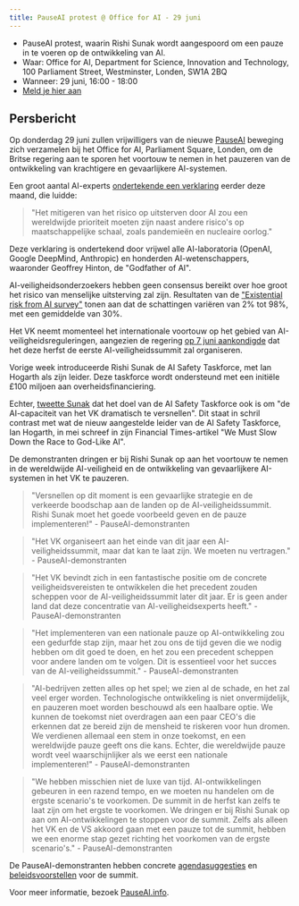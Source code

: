 ```yaml
---
title: PauseAI protest @ Office for AI - 29 juni
---
```


- PauseAI protest, waarin Rishi Sunak wordt aangespoord om een pauze in te voeren op de ontwikkeling van AI.
- Waar: Office for AI, Department for Science, Innovation and Technology, 100 Parliament Street, Westminster, Londen, SW1A 2BQ
- Wanneer: 29 juni, 16:00 - 18:00
- [Meld je hier aan](https://forms.gle/t1FvzqaEBmZuBuXS7)

## Persbericht

Op donderdag 29 juni zullen vrijwilligers van de nieuwe [PauseAI](http://pauseai.info) beweging zich verzamelen bij het Office for AI, Parliament Square, Londen, om de Britse regering aan te sporen het voortouw te nemen in het pauzeren van de ontwikkeling van krachtigere en gevaarlijkere AI-systemen.

Een groot aantal AI-experts [ondertekende een verklaring](https://www.safe.ai/statement-on-ai-risk) eerder deze maand, die luidde:

> "Het mitigeren van het risico op uitsterven door AI zou een wereldwijde prioriteit moeten zijn naast andere risico's op maatschappelijke schaal, zoals pandemieën en nucleaire oorlog."

Deze verklaring is ondertekend door vrijwel alle AI-laboratoria (OpenAI, Google DeepMind, Anthropic) en honderden AI-wetenschappers, waaronder Geoffrey Hinton, de "Godfather of AI".

AI-veiligheidsonderzoekers hebben geen consensus bereikt over hoe groot het risico van menselijke uitsterving zal zijn.
Resultaten van de ["Existential risk from AI survey"](https://forum.effectivealtruism.org/posts/8CM9vZ2nnQsWJNsHx/existential-risk-from-ai-survey-results) tonen aan dat de schattingen variëren van 2% tot 98%, met een gemiddelde van 30%.

Het VK neemt momenteel het internationale voortouw op het gebied van AI-veiligheidsreguleringen, aangezien de regering [op 7 juni aankondigde](https://www.gov.uk/government/news/uk-to-host-first-global-summit-on-artificial-intelligence) dat het deze herfst de eerste AI-veiligheidssummit zal organiseren.

Vorige week introduceerde Rishi Sunak de AI Safety Taskforce, met Ian Hogarth als zijn leider.
Deze taskforce wordt ondersteund met een initiële £100 miljoen aan overheidsfinanciering.

Echter, [tweette Sunak](https://twitter.com/RishiSunak/status/1670355987457294337) dat het doel van de AI Safety Taskforce ook is om "de AI-capaciteit van het VK dramatisch te versnellen".
Dit staat in schril contrast met wat de nieuw aangestelde leider van de AI Safety Taskforce, Ian Hogarth, in mei schreef in zijn Financial Times-artikel "We Must Slow Down the Race to God-Like AI".

De demonstranten dringen er bij Rishi Sunak op aan het voortouw te nemen in de wereldwijde AI-veiligheid en de ontwikkeling van gevaarlijkere AI-systemen in het VK te pauzeren.

> "Versnellen op dit moment is een gevaarlijke strategie en de verkeerde boodschap aan de landen op de AI-veiligheidssummit. Rishi Sunak moet het goede voorbeeld geven en de pauze implementeren!" - PauseAI-demonstranten

> "Het VK organiseert aan het einde van dit jaar een AI-veiligheidssummit, maar dat kan te laat zijn. We moeten nu vertragen." - PauseAI-demonstranten

> "Het VK bevindt zich in een fantastische positie om de concrete veiligheidsvereisten te ontwikkelen die het precedent zouden scheppen voor de AI-veiligheidssummit later dit jaar. Er is geen ander land dat deze concentratie van AI-veiligheidsexperts heeft." - PauseAI-demonstranten

> "Het implementeren van een nationale pauze op AI-ontwikkeling zou een gedurfde stap zijn, maar het zou ons de tijd geven die we nodig hebben om dit goed te doen, en het zou een precedent scheppen voor andere landen om te volgen. Dit is essentieel voor het succes van de AI-veiligheidssummit." - PauseAI-demonstranten

> "AI-bedrijven zetten alles op het spel; we zien al de schade, en het zal veel erger worden. Technologische ontwikkeling is niet onvermijdelijk, en pauzeren moet worden beschouwd als een haalbare optie. We kunnen de toekomst niet overdragen aan een paar CEO's die erkennen dat ze bereid zijn de mensheid te riskeren voor hun dromen. We verdienen allemaal een stem in onze toekomst, en een wereldwijde pauze geeft ons die kans. Echter, die wereldwijde pauze wordt veel waarschijnlijker als we eerst een nationale implementeren!" - PauseAI-demonstranten

> "We hebben misschien niet de luxe van tijd. AI-ontwikkelingen gebeuren in een razend tempo, en we moeten nu handelen om de ergste scenario's te voorkomen. De summit in de herfst kan zelfs te laat zijn om het ergste te voorkomen. We dringen er bij Rishi Sunak op aan om AI-ontwikkelingen te stoppen voor de summit. Zelfs als alleen het VK en de VS akkoord gaan met een pauze tot de summit, hebben we een enorme stap gezet richting het voorkomen van de ergste scenario's." - PauseAI-demonstranten

De PauseAI-demonstranten hebben concrete [agendasuggesties](/summit) en [beleidsvoorstellen](/proposal) voor de summit.

Voor meer informatie, bezoek [PauseAI.info](http://pauseai.info).
